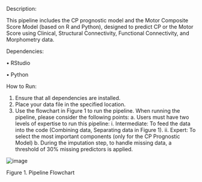 Description:

This pipeline includes the CP prognostic model and the Motor Composite Score Model (based on R and Python), designed to predict CP or the Motor Score using Clinical, Structural Connectivity, Functional Connectivity, and Morphometry data.

Dependencies:

 •	RStudio
 
 •	Python

How to Run:

1.	Ensure that all dependencies are installed.
2.	Place your data file in the specified location.
3.	Use the flowchart in Figure 1 to run the pipeline. When running the pipeline, please consider the following points:
a.	Users must have two levels of expertise to run this pipeline:
i.	Intermediate: To feed the data into the code (Combining data, Separating data in Figure 1). 
ii.	Expert: To select the most important components (only for the CP Prognostic Model)
b.	During the imputation step, to handle missing data, a threshold of 30% missing predictors is applied.

![image](https://github.com/user-attachments/assets/20f8e9e7-9e4c-4a7e-a655-565b4b3a17b2)





 
Figure 1. Pipeline Flowchart
